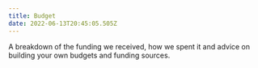 ```yaml
---
title: Budget
date: 2022-06-13T20:45:05.505Z
---
```

A breakdown of the funding we received, how we spent it and advice on building your own budgets and funding sources.